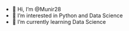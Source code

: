 - 👋 Hi, I’m @Munir28
- 👀 I’m interested in Python and Data Science
- 🌱 I’m currently learning Data Science

<!---
Munir28/Munir28 is a ✨ special ✨ repository because its `README.md` (this file) appears on your GitHub profile.
You can click the Preview link to take a look at your changes.
--->
